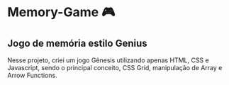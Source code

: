 # Memory-Game 🎮
## Jogo de memória estilo Genius

Nesse projeto, criei um jogo Gênesis utilizando apenas HTML, CSS e Javascript,
sendo o principal conceito, CSS Grid, manipulação de Array e Arrow Functions.
